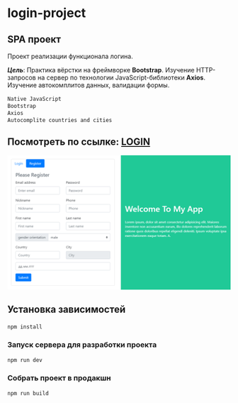 # login-project
## SPA проект

Проект реализации функционала логина.

***Цель***: Практика вёрстки на фреймворке **Bootstrap**. Изучение HTTP-запросов на сервер
по технологии JavaScript-библиотеки **Axios**. Изучение автокомплитов данных, валидации формы.

```
Native JavaScript
Bootstrap
Axios
Autocomplite countries and cities
```
## Посмотреть по ссылке: [LOGIN](https://volkovva.github.io/login-project/)
![login](screenshots/demo.png "demo login-project")

## Установка зависимостей
```
npm install
```

### Запуск сервера для разработки проекта
```
npm run dev
```

### Cобрать проект в продакшн
```
npm run build
```

